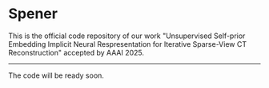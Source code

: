 # Spener


This is the official code repository of our work "Unsupervised Self-prior Embedding Implicit Neural Respresentation for Iterative Sparse-View CT Reconstruction" accepted by AAAI 2025.

---
The code will be ready soon. 
